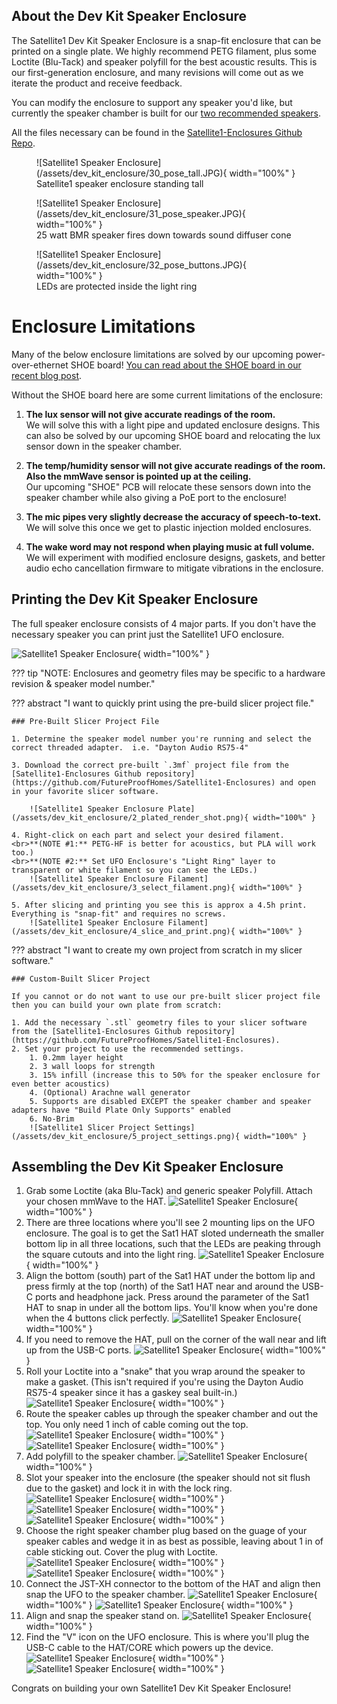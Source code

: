## About the Dev Kit Speaker Enclosure

The Satellite1 Dev Kit Speaker Enclosure is a snap-fit enclosure that can be printed on a single plate. We highly recommend PETG filament, plus some Loctite (Blu-Tack) and speaker polyfill for the best acoustic results. This is our first-generation enclosure, and many revisions will come out as we iterate the product and receive feedback.

You can modify the enclosure to support any speaker you'd like, but currently the speaker chamber is built for our [two recommended speakers](/satellite1-recommended-accessories/#speaker-and-connectors).


All the files necessary can be found in the [Satellite1-Enclosures Github Repo](https://github.com/FutureProofHomes/Satellite1-Enclosures).

<figure markdown="span">
  ![Satellite1 Speaker Enclosure](/assets/dev_kit_enclosure/30_pose_tall.JPG){ width="100%" }
  <figcaption>Satellite1 speaker enclosure standing tall</figcaption>
</figure>

<figure markdown="span">
  ![Satellite1 Speaker Enclosure](/assets/dev_kit_enclosure/31_pose_speaker.JPG){ width="100%" }
  <figcaption>25 watt BMR speaker fires down towards sound diffuser cone</figcaption>
</figure>

<figure markdown="span">
  ![Satellite1 Speaker Enclosure](/assets/dev_kit_enclosure/32_pose_buttons.JPG){ width="100%" }
  <figcaption>LEDs are protected inside the light ring</figcaption>
</figure>

# Enclosure Limitations

Many of the below enclosure limitations are solved by our upcoming power-over-ethernet SHOE board!  [You can read about the SHOE board in our recent blog post](https://futureproofhomes.net/blogs/news/q1-2025-status-update).

Without the SHOE board here are some current limitations of the enclosure:

1. **The lux sensor will not give accurate readings of the room.**
<br>We will solve this with a light pipe and updated enclosure designs.  This can also be solved by our upcoming SHOE board and relocating the lux sensor down in the speaker chamber.

2. **The temp/humidity sensor will not give accurate readings of the room.  Also the mmWave sensor is pointed up at the ceiling.**
<br>Our upcoming "SHOE" PCB will relocate these sensors down into the speaker chamber while also giving a PoE port to the enclosure!

3. **The mic pipes very slightly decrease the accuracy of speech-to-text.**
<br>We will solve this once we get to plastic injection molded enclosures.

4. **The wake word may not respond when playing music at full volume.**
<br>We will experiment with modified enclosure designs, gaskets, and better audio echo cancellation firmware to mitigate vibrations in the enclosure.

## Printing the Dev Kit Speaker Enclosure

The full speaker enclosure consists of 4 major parts.  If you don't have the necessary speaker you can print just the Satellite1 UFO enclosure.

![Satellite1 Speaker Enclosure](/assets/dev_kit_enclosure/1_full_render_shot.png){ width="100%" }

??? tip "NOTE: Enclosures and geometry files may be specific to a hardware revision & speaker model number."

??? abstract "I want to quickly print using the pre-build slicer project file."

    ### Pre-Built Slicer Project File
    
    1. Determine the speaker model number you're running and select the correct threaded adapter.  i.e. "Dayton Audio RS75-4"
    
    3. Download the correct pre-built `.3mf` project file from the [Satellite1-Enclosures Github repository](https://github.com/FutureProofHomes/Satellite1-Enclosures) and open in your favorite slicer software.

        ![Satellite1 Speaker Enclosure Plate](/assets/dev_kit_enclosure/2_plated_render_shot.png){ width="100%" }

    4. Right-click on each part and select your desired filament.
    <br>**(NOTE #1:** PETG-HF is better for acoustics, but PLA will work too.) 
    <br>**(NOTE #2:** Set UFO Enclosure's "Light Ring" layer to transparent or white filament so you can see the LEDs.)
        ![Satellite1 Speaker Enclosure Filament](/assets/dev_kit_enclosure/3_select_filament.png){ width="100%" }

    5. After slicing and printing you see this is approx a 4.5h print.  Everything is "snap-fit" and requires no screws.
        ![Satellite1 Speaker Enclosure Filament](/assets/dev_kit_enclosure/4_slice_and_print.png){ width="100%" }

??? abstract "I want to create my own project from scratch in my slicer software."

    ### Custom-Built Slicer Project

    If you cannot or do not want to use our pre-built slicer project file then you can build your own plate from scratch:

    1. Add the necessary `.stl` geometry files to your slicer software from the [Satellite1-Enclosures Github repository](https://github.com/FutureProofHomes/Satellite1-Enclosures).
    2. Set your project to use the recommended settings.
        1. 0.2mm layer height
        2. 3 wall loops for strength
        3. 15% infill (increase this to 50% for the speaker enclosure for even better acoustics)
        4. (Optional) Arachne wall generator
        5. Supports are disabled EXCEPT the speaker chamber and speaker adapters have "Build Plate Only Supports" enabled
        6. No-Brim
        ![Satellite1 Slicer Project Settings](/assets/dev_kit_enclosure/5_project_settings.png){ width="100%" }

## Assembling the Dev Kit Speaker Enclosure

1. Grab some Loctite (aka Blu-Tack) and generic speaker Polyfill.  Attach your chosen mmWave to the HAT.
  ![Satellite1 Speaker Enclosure](/assets/dev_kit_enclosure/6_enclosure_accessories.JPG){ width="100%" }
2. There are three locations where you'll see 2 mounting lips on the UFO enclosure. The goal is to get the Sat1 HAT sloted underneath the smaller bottom lip in all three locations, such that the LEDs are peaking through the square cutouts and into the light ring.
  ![Satellite1 Speaker Enclosure](/assets/dev_kit_enclosure/7_plastic_lips.JPG){ width="100%" }
3. Align the bottom (south) part of the Sat1 HAT under the bottom lip and press firmly at the top (north) of the Sat1 HAT near and around the USB-C ports and headphone jack.  Press around the parameter of the Sat1 HAT to snap in under all the bottom lips.  You'll know when you're done when the 4 buttons click perfectly.
  ![Satellite1 Speaker Enclosure](/assets/dev_kit_enclosure/7_snap_1.JPG){ width="100%" }
4. If you need to remove the HAT, pull on the corner of the wall near and lift up from the USB-C ports.
  ![Satellite1 Speaker Enclosure](/assets/dev_kit_enclosure/13_pull_tab_and_board_up.JPG){ width="100%" }
5. Roll your Loctite into a "snake" that you wrap around the speaker to make a gasket. (This isn't required if you're using the Dayton Audio RS75-4 speaker since it has a gaskey seal built-in.)
  ![Satellite1 Speaker Enclosure](/assets/dev_kit_enclosure/14_seal_speaker.JPG){ width="100%" }
6. Route the speaker cables up through the speaker chamber and out the top.  You only need 1 inch of cable coming out the top.
  ![Satellite1 Speaker Enclosure](/assets/dev_kit_enclosure/15_route_cable_bottom.JPG){ width="100%" }
  ![Satellite1 Speaker Enclosure](/assets/dev_kit_enclosure/16_route_cable_top.JPG){ width="100%" }
7. Add polyfill to the speaker chamber.
  ![Satellite1 Speaker Enclosure](/assets/dev_kit_enclosure/17_add_polyfill.JPG){ width="100%" }
8. Slot your speaker into the enclosure (the speaker should not sit flush due to the gasket) and lock it in with the lock ring.
  ![Satellite1 Speaker Enclosure](/assets/dev_kit_enclosure/18_mount_speaker.JPG){ width="100%" }
  ![Satellite1 Speaker Enclosure](/assets/dev_kit_enclosure/19_place_lock_ring.JPG){ width="100%" }
  ![Satellite1 Speaker Enclosure](/assets/dev_kit_enclosure/20_tighten_lock_ring.JPG){ width="100%" }
9. Choose the right speaker chamber plug based on the guage of your speaker cables and wedge it in as best as possible, leaving about 1 in of cable sticking out.  Cover the plug with Loctite.
  ![Satellite1 Speaker Enclosure](/assets/dev_kit_enclosure/21_enclosure_plug.JPG){ width="100%" }
  ![Satellite1 Speaker Enclosure](/assets/dev_kit_enclosure/22_plug_puddy.JPG){ width="100%" }
10. Connect the JST-XH connector to the bottom of the HAT and align then snap the UFO to the speaker chamber.
  ![Satellite1 Speaker Enclosure](/assets/dev_kit_enclosure/23_align_top.JPG){ width="100%" }
  ![Satellite1 Speaker Enclosure](/assets/dev_kit_enclosure/24_snap_top.JPG){ width="100%" }
11. Align and snap the speaker stand on.
  ![Satellite1 Speaker Enclosure](/assets/dev_kit_enclosure/25_align_stand.JPG){ width="100%" }
12. Find the "V" icon on the UFO enclosure.  This is where you'll plug the USB-C cable to the HAT/CORE which powers up the device.
  ![Satellite1 Speaker Enclosure](/assets/dev_kit_enclosure/26_ESP_port_close_up.JPG){ width="100%" }
  ![Satellite1 Speaker Enclosure](/assets/dev_kit_enclosure/27_ESP_port.JPG){ width="100%" }

Congrats on building your own Satellite1 Dev Kit Speaker Enclosure!
